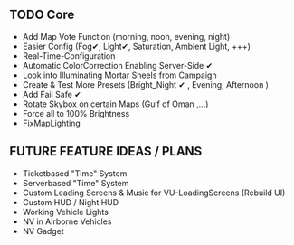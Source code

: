 ## TODO Core
- Add Map Vote Function (morning, noon, evening, night)
- Easier Config (Fog✔, Light✔, Saturation, Ambient Light, +++)
- Real-Time-Configuration
- Automatic ColorCorrection Enabling Server-Side  ✔
- Look into Illuminating Mortar Sheels from Campaign
- Create & Test More Presets (Bright_Night ✔ , Evening, Afternoon )
- Add Fail Safe ✔
- Rotate Skybox on certain Maps (Gulf of Oman ,...)
- Force all to 100% Brightness
- FixMapLighting


## FUTURE FEATURE IDEAS / PLANS
- Ticketbased "Time" System
- Serverbased "Time" System
- Custom Leading Screens & Music for VU-LoadingScreens (Rebuild UI)
- Custom HUD / Night HUD
- Working Vehicle Lights
- NV in Airborne Vehicles
- NV Gadget
